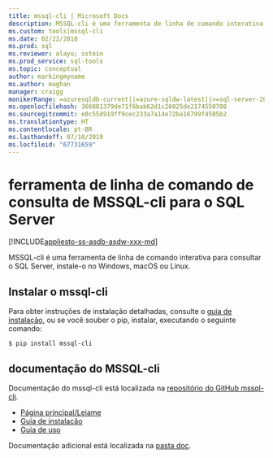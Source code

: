 ```yaml
---
title: mssql-cli | Microsoft Docs
description: MSSQL-cli é uma ferramenta de linha de comando interativa de consulta para o SQL Server que é executado no Windows, macOS ou Linux.
ms.custom: tools|mssql-cli
ms.date: 02/22/2018
ms.prod: sql
ms.reviewer: alayu; sstein
ms.prod_service: sql-tools
ms.topic: conceptual
author: markingmyname
ms.author: maghan
manager: craigg
monikerRange: =azuresqldb-current||=azure-sqldw-latest||>=sql-server-2016||=sqlallproducts-allversions||>=sql-server-linux-2017
ms.openlocfilehash: 366881379de71f6bab62d1c26025de2174550708
ms.sourcegitcommit: e0c55d919ff9cec233a7a14e72ba16799f4505b2
ms.translationtype: HT
ms.contentlocale: pt-BR
ms.lasthandoff: 07/10/2019
ms.locfileid: "67731659"
---
```

# <a name="mssql-cli-command-line-query-tool-for-sql-server"></a>ferramenta de linha de comando de consulta de MSSQL-cli para o SQL Server
[!INCLUDE[appliesto-ss-asdb-asdw-xxx-md](../includes/appliesto-ss-asdb-asdw-xxx-md.md)]

MSSQL-cli é uma ferramenta de linha de comando interativa para consultar o SQL Server, instale-o no Windows, macOS ou Linux.

## <a name="install-mssql-cli"></a>Instalar o mssql-cli

Para obter instruções de instalação detalhadas, consulte o [guia de instalação](https://github.com/dbcli/mssql-cli/blob/master/doc/installation_guide.md), ou se você souber o pip, instalar, executando o seguinte comando:

```$ pip install mssql-cli```

## <a name="mssql-cli-documentation"></a>documentação do MSSQL-cli

Documentação do mssql-cli está localizada na [repositório do GitHub mssql-cli](https://github.com/dbcli/mssql-cli).

- [Página principal/Leiame](https://github.com/dbcli/mssql-cli)
- [Guia de instalação](https://github.com/dbcli/mssql-cli/blob/master/doc/installation_guide.md)
- [Guia de uso](https://github.com/dbcli/mssql-cli/blob/master/doc/usage_guide.md)

Documentação adicional está localizada na [pasta doc](https://github.com/dbcli/mssql-cli/tree/master/doc).



  

